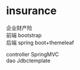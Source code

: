 # insurance
企业财产险  
前端 bootstrap  
后端 spring boot+themeleaf  
  
controller  SpringMVC  
dao  Jdbctemplate  

